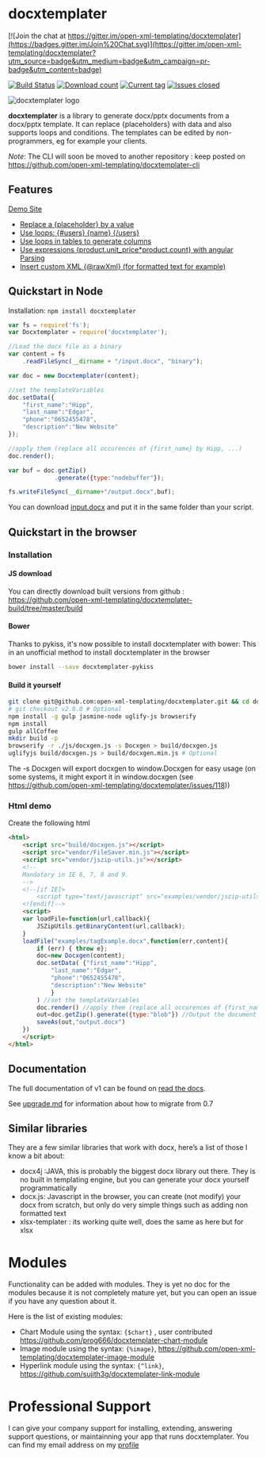 docxtemplater
=============

[![Join the chat at https://gitter.im/open-xml-templating/docxtemplater](https://badges.gitter.im/Join%20Chat.svg)](https://gitter.im/open-xml-templating/docxtemplater?utm_source=badge&utm_medium=badge&utm_campaign=pr-badge&utm_content=badge)

[![Build Status](https://travis-ci.org/open-xml-templating/docxtemplater.svg?branch=master&style=flat)](https://travis-ci.org/open-xml-templating/docxtemplater) [![Download count](https://img.shields.io/npm/dm/docxtemplater.svg?style=flat)](https://www.npmjs.org/package/docxtemplater) [![Current tag](https://img.shields.io/npm/v/docxtemplater.svg?style=flat)](https://www.npmjs.org/package/docxtemplater) [![Issues closed](https://issuestats.com/github/open-xml-templating/docxtemplater/badge/issue?style=flat)](https://issuestats.com/github/open-xml-templating/docxtemplater)

![docxtemplater logo](https://raw.githubusercontent.com/open-xml-templating/docxtemplater/master/logo_small.png)

**docxtemplater** is a library to generate docx/pptx documents from a docx/pptx template. It can replace {placeholders} with data and also supports loops and conditions. The templates can be edited by non-programmers, eg for example your clients.

*Note*: The CLI will soon be moved to another repository : keep posted on https://github.com/open-xml-templating/docxtemplater-cli

Features
--------

[Demo Site](http://javascript-ninja.fr/docxtemplater/v1/examples/demo.html)

-	<a href="http://javascript-ninja.fr/docxtemplater/v1/examples/demo.html#variables">Replace a {placeholder} by a value</a>
-	<a href="http://javascript-ninja.fr/docxtemplater/v1/examples/demo.html#loops">Use loops: {#users} {name} {/users} </a>
-	<a href="http://javascript-ninja.fr/docxtemplater/v1/examples/demo.html#tables">Use loops in tables to generate columns</a>
-	<a href="http://javascript-ninja.fr/docxtemplater/v1/examples/demo.html#parsing">Use expressions {product.unit_price*product.count} with angular Parsing</a>
-	<a href="http://javascript-ninja.fr/docxtemplater/v1/examples/demo.html#rawxml">Insert custom XML {@rawXml} (for formatted text for example)</a>

Quickstart in Node
------------------

Installation: `npm install docxtemplater`

```javascript
var fs = require('fs');
var Docxtemplater = require('docxtemplater');

//Load the docx file as a binary
var content = fs
    .readFileSync(__dirname + "/input.docx", "binary");

var doc = new Docxtemplater(content);

//set the templateVariables
doc.setData({
    "first_name":"Hipp",
    "last_name":"Edgar",
    "phone":"0652455478",
    "description":"New Website"
});

//apply them (replace all occurences of {first_name} by Hipp, ...)
doc.render();

var buf = doc.getZip()
             .generate({type:"nodebuffer"});

fs.writeFileSync(__dirname+"/output.docx",buf);
```

You can download [input.docx](https://github.com/open-xml-templating/docxtemplater/raw/master/examples/tagExample.docx) and put it in the same folder than your script.

Quickstart in the browser
-------------------------

### Installation

#### JS download

You can directly download built versions from github : https://github.com/open-xml-templating/docxtemplater-build/tree/master/build

#### Bower

Thanks to pykiss, it's now possible to install docxtemplater with bower: This in an unofficial method to install docxtemplater in the browser

```bash
bower install --save docxtemplater-pykiss
```

#### Build it yourself

```bash
git clone git@github.com:open-xml-templating/docxtemplater.git && cd docxtemplater
# git checkout v2.0.0 # Optional
npm install -g gulp jasmine-node uglify-js browserify
npm install
gulp allCoffee
mkdir build -p
browserify -r ./js/docxgen.js -s Docxgen > build/docxgen.js
uglifyjs build/docxgen.js > build/docxgen.min.js # Optional
```

The -s Docxgen will export docxgen to window.Docxgen for easy usage (on some systems, it might export it in window.docxgen (see https://github.com/open-xml-templating/docxtemplater/issues/118)\)

### Html demo

Create the following html

```html
<html>
    <script src="build/docxgen.js"></script>
    <script src="vendor/FileSaver.min.js"></script>
    <script src="vendor/jszip-utils.js"></script>
    <!--
    Mandatory in IE 6, 7, 8 and 9.
    -->
    <!--[if IE]>
        <script type="text/javascript" src="examples/vendor/jszip-utils-ie.js"></script>
    <![endif]-->
    <script>
    var loadFile=function(url,callback){
        JSZipUtils.getBinaryContent(url,callback);
    }
    loadFile("examples/tagExample.docx",function(err,content){
        if (err) { throw e};
        doc=new Docxgen(content);
        doc.setData( {"first_name":"Hipp",
            "last_name":"Edgar",
            "phone":"0652455478",
            "description":"New Website"
            }
        ) //set the templateVariables
        doc.render() //apply them (replace all occurences of {first_name} by Hipp, ...)
        out=doc.getZip().generate({type:"blob"}) //Output the document using Data-URI
        saveAs(out,"output.docx")
    })
    </script>
</html>
```

Documentation
-------------

The full documentation of v1 can be found on [read the docs](https://docxtemplater.readthedocs.org/en/latest/).

See [upgrade.md](upgrade.md) for information about how to migrate from 0.7

Similar libraries
-----------------

They are a few similar libraries that work with docx, here’s a list of those I know a bit about:

-	docx4j :JAVA, this is probably the biggest docx library out there. They is no built in templating engine, but you can generate your docx yourself programmatically
-	docx.js: Javascript in the browser, you can create (not modify) your docx from scratch, but only do very simple things such as adding non formatted text
-	xlsx-templater : its working quite well, does the same as here but for xlsx

Modules
=======

Functionality can be added with modules. They is yet no doc for the modules because it is not completely mature yet, but you can open an issue if you have any question about it.

Here is the list of existing modules:

-	Chart Module using the syntax: `{$chart}` , user contributed https://github.com/prog666/docxtemplater-chart-module
-	Image module using the syntax: `{%image}`, https://github.com/open-xml-templating/docxtemplater-image-module
-	Hyperlink module using the syntax: `{^link}`, https://github.com/sujith3g/docxtemplater-link-module

Professional Support
====================

I can give your company support for installing, extending, answering support questions, or maintainning your app that runs docxtemplater. You can find my email address on my [profile](https://github.com/edi9999)
